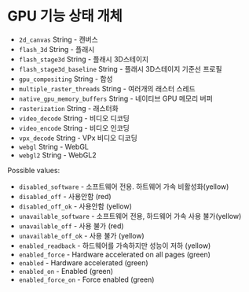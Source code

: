 # GPU 기능 상태 개체

* `2d_canvas` String - 캔버스
* `flash_3d` String - 플래시
* `flash_stage3d` String - 플래시 3D스테이지
* `flash_stage3d_baseline` String - 플래시 3D스테이지 기준선 프로필
* `gpu_compositing` String - 합성
* `multiple_raster_threads` String - 여러개의 래스터 스레드
* `native_gpu_memory_buffers` String - 네이티브 GPU 메모리 버퍼
* `rasterization` String - 래스터화
* `video_decode` String - 비디오 디코딩
* `video_encode` String - 비디오 인코딩
* `vpx_decode` String - VPx 비디오 디코딩
* `webgl` String - WebGL
* `webgl2` String - WebGL2

Possible values:

* `disabled_software` - 소프트웨어 전용. 하트웨어 가속 비활성화(yellow)
* `disabled_off` - 사용안함 (red)
* `disabled_off_ok` - 사용안함 (yellow)
* `unavailable_software` - 소프트웨어 전용, 하드웨어 가속 사용 불가(yellow)
* `unavailable_off` - 사용 불가 (red)
* `unavailable_off_ok` - 사용 불가 (yellow)
* `enabled_readback` - 하드웨어를 가속하지만 성능이 저하 (yellow)
* `enabled_force` - Hardware accelerated on all pages (green)
* `enabled` - Hardware accelerated (green)
* `enabled_on` - Enabled (green)
* `enabled_force_on` - Force enabled (green)